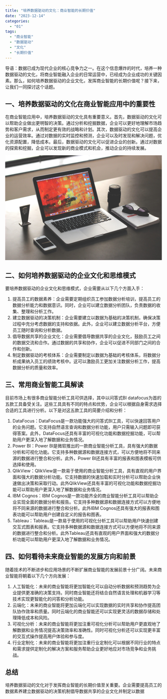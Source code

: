 ```yaml
---
title: "培养数据驱动的文化：商业智能的长期价值"
date: "2023-12-14"
categories: 
  - "01"
tags: 
  - "商业智能"
  - "数据驱动"
  - "文化"
  - "长期价值"
---
```


导语：数据已成为现代企业的核心竞争力之一。在这个信息爆炸的时代，培养一种数据驱动的文化，将商业智能融入企业的日常运营中，已经成为企业成功的关键因素。那么，如何培养数据驱动的企业文化，发挥商业智能的长期价值呢？接下来，让我们一同探讨这个话题。

## 一、培养数据驱动的文化在商业智能应用中的重要性

在商业智能应用中，培养数据驱动的文化具有重要意义。首先，数据驱动的文化可以帮助企业做出更明智的决策。通过分析和挖掘数据，企业可以更好地理解市场趋势和客户需求，从而制定更有效的战略和计划。其次，数据驱动的文化可以提高企业的运营效率。通过对数据的实时监控和预测，企业可以及时发现和解决问题，优化资源配置，降低成本。最后，数据驱动的文化可以促进企业的创新。通过对数据的探索和挖掘，企业可以发现新的商业模式和机会，推动企业的持续发展。

![](images/1697699578-laptop-1035345-scaled.jpg)

## 二、如何培养数据驱动的企业文化和思维模式

要培养数据驱动的企业文化和思维模式，企业需要从以下几个方面入手：

1. 提高员工的数据素养：企业需要定期组织员工参加数据分析培训，提高员工的数据分析能力和数据意识。同时，企业可以建立数据分析团队，负责数据的收集、整理和分析工作。
2. 建立数据驱动的决策机制：企业需要建立以数据为基础的决策机制，确保决策过程中充分考虑数据的支持和依据。此外，企业可以建立数据分析平台，方便员工随时查询和分析数据。
3. 倡导数据共享的企业文化：企业需要倡导数据共享的企业文化，鼓励员工之间的数据交流和合作。通过数据的共享和协作，企业可以促进不同部门之间的合作和创新。
4. 制定数据驱动的考核体系：企业需要制定以数据为基础的考核体系，将数据分析成果纳入员工的绩效考核中。这可以激励员工更加关注数据分析工作，提高数据分析的质量和效率。

## 三、常用商业智能工具解读

目前市场上有很多商业智能分析工具可供选择，其中以问答式BI datafocus为首的五款工具备受关注。这些工具具有不同的特点和优势，企业可以根据自身需求选择合适的工具进行分析。以下是对这五款工具的简要介绍和分析：

1. DataFocus：DataFocus是一款功能强大的问答式BI工具，可以快速回答用户的业务问题。它支持自然语言查询和数据分析功能，用户只需输入问题即可获得答案。此外，DataFocus还具有丰富的可视化功能和数据挖掘功能，可以帮助用户更深入地了解数据和业务情况。
2. Power BI：Power BI是微软推出的一款商业智能分析工具，具有强大的数据分析和可视化功能。它支持多种数据源和数据连接方式，可以方便地将不同来源的数据进行整合和分析。此外，Power BI还具有丰富的报表和图表模板可供选择和使用。
3. QlikView：QlikView是一款易于使用的商业智能分析工具，具有直观的用户界面和强大的数据分析功能。它支持数据的快速加载和实时分析可以帮助企业快速做出决策和采取行动。此外QlikView还具有丰富的可视化功能和数据挖掘功能可以帮助用户更深入地了解数据和业务情况。
4. IBM Cognos：IBM Cognos是一款功能齐全的商业智能分析工具可以帮助企业实现全面的数据分析和报告。它支持多种数据源和数据连接方式可以方便地将不同来源的数据进行整合和分析。此外IBM Cognos还具有强大的报表和图表功能可以帮助用户创建自定义的报告和图表。
5. Tableau：Tableau是一款易于使用的可视化分析工具可以帮助用户快速创建交互式图表和报表。它支持多种数据源和数据连接方式可以方便地将不同来源的数据进行整合和分析。此外Tableau还具有直观的用户界面和强大的数据分析功能可以帮助用户更深入地了解数据和业务情况。

## 四、如何看待未来商业智能的发展方向和前景

随着技术的不断进步和应用场景的不断扩展商业智能的发展前景十分广阔。未来商业智能将朝着以下几个方向发展：

1. 人工智能化：未来的商业智能将更加智能化可以自动分析数据和预测趋势为企业提供更准确的决策支持。同时商业智能还将结合自然语言处理和机器学习等技术实现更智能化的问答和分析功能。
2. 云端化：未来的商业智能将更加云端化可以实现数据的实时共享和协作提高团队协作效率和质量。同时云端化的商业智能还可以实现更灵活的数据存储和处理降低成本和风险。
3. 可视化分析：未来的商业智能将更加注重可视化分析可以帮助用户更直观地了解数据和业务情况提高决策效率和准确性。同时可视化分析还可以实现更丰富的交互式操作提高用户体验和参与度。
4. 行业定制化：未来的商业智能将更加注重行业定制化可以根据不同行业的特点和需求提供定制化的解决方案和服务帮助企业更好地应对市场竞争和业务挑战。

## 总结

培养数据驱动的文化对于发挥商业智能的长期价值至关重要。企业需要提高员工的数据素养建立数据驱动的决策机制倡导数据共享的企业文化并制定以数据
